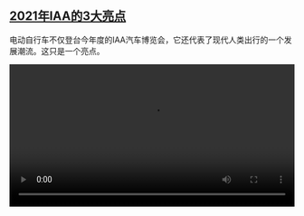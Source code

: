 <!--1631279824000-->
[2021年IAA的3大亮点](https://www.dw.com/zh/2021%E5%B9%B4IAA%E7%9A%843%E5%A4%A7%E4%BA%AE%E7%82%B9/a-59134066)
------

<p>电动自行车不仅登台今年度的IAA汽车博览会，它还代表了现代人类出行的一个发展潮流。这只是一个亮点。</small></p><video src="https://tvdownloaddw-a.akamaihd.net/dwtv_video/flv/vdt_zh/2021/bchi210909_001_3trends_01r_sd_avc.mp4" controls style="width:100%"></video>

